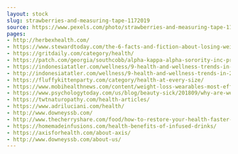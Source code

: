 ```yaml
---
layout: stock
slug: strawberries-and-measuring-tape-1172019
source: https://www.pexels.com/photo/strawberries-and-measuring-tape-1172019/
pages:
- http://herbexhealth.com/
- https://www.stewardtoday.com/the-6-facts-and-fiction-about-losing-weight/
- https://gritdaily.com/category/health/
- https://patch.com/georgia/southcobb/alpha-kappa-alpha-sorority-inc-presents-free-health-fair
- https://indonesiatatler.com/wellness/9-health-and-wellness-trends-in-2019
- http://indonesiatatler.com/wellness/9-health-and-wellness-trends-in-2019
- https://fluffykittenparty.com/category/health-at-every-size/
- https://www.mobihealthnews.com/content/weight-loss-wearables-most-effective-alongside-additional-efforts-researchers-explain
- https://www.psychologytoday.com/us/blog/beauty-sick/201809/why-are-we-in-denial-about-dieting
- https://twtnaturopathy.com/health-articles/
- https://www.adriluciani.com/health/
- http://www.downeyssb.com/
- http://www.thecherryshare.com/food/how-to-restore-your-health-faster-4-diet-tips-for-boosting-injury-recovery-224499
- https://homemadeinfusions.com/health-benefits-of-infused-drinks/
- https://axisforhealth.com/about-axis/
- http://www.downeyssb.com/about-us/
---
```

